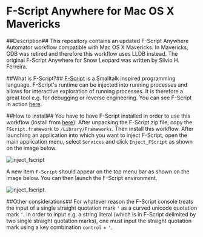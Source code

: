 F-Script Anywhere for Mac OS X Mavericks
===============

##Description##
This repository contains an updated F-Script Anywhere Automator workflow compatible with Mac OS X Mavericks. In Mavericks, GDB was retired and therefore this workflow uses LLDB instead. The original F-Script Anywhere for Snow Leopard was written by Silvio H. Ferreira.

##What is F-Script?##
[F-Script](https://en.wikipedia.org/wiki/F-Script_\(programming_language\)) is a Smalltalk inspired programming language. F-Script's runtime can be injected into running processes and allows for interactive exploration of running processes. It is therefore a great tool e.g. for debugging or reverse engineering.
You can see F-Script in action [here](http://www.youtube.com/watch?v=SNVnoulAHbg).

##How to install##
You have to have F-Script installed in order to use this workflow (install from [here](http://www.fscript.org/download/download.htm)). After unpacking the F-Script zip file, copy the `FScript.framework` to `/Library/Frameworks`. Then install this workflow. After launching an application into which you want to inject F-Script, open the main application menu, select `Services` and click `Inject_FScript` as shown on the image below.

![inject_fscript](https://raw.github.com/adamnemecek/FScriptAnywhere/master/pic1.png)

A new item `F-Script` should appear on the top menu bar as shown on the image below. You can then launch the F-Script environment.

![inject_fscript](https://raw.github.com/adamnemecek/FScriptAnywhere/master/pic2.png).

##Other considerations##
For whatever reason the F-Script console treats the input of a single straight quotation mark `'` as a curved unicode quotation mark `‘`. In order to input e.g. a string literal (which is in F-Script delimited by two single straight quotation marks), one must input the straight quotation mark using a key combination `control` + `'`.
